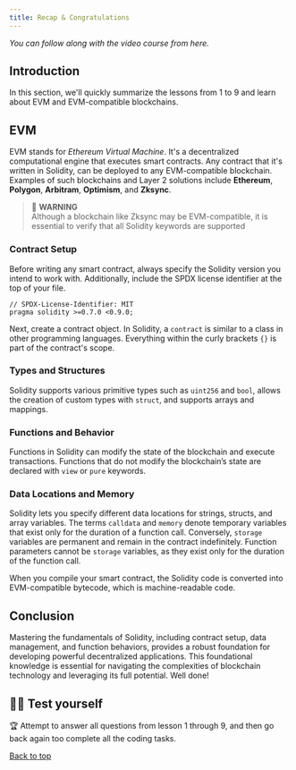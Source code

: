 ```yaml
---
title: Recap & Congratulations
---
```


_You can follow along with the video course from here._

<a name="top"></a>
## Introduction
In this section, we'll quickly summarize the lessons from 1 to 9 and learn about EVM and EVM-compatible blockchains.

##  EVM
EVM stands for *Ethereum Virtual Machine*. It's a decentralized computational engine that executes smart contracts.
Any contract that it's written in Solidity, can be deployed to any EVM-compatible blockchain. Examples of such blockchains and Layer 2 solutions include **Ethereum**, **Polygon**, **Arbitram**, **Optimism**, and **Zksync**. 

> 🚧 **WARNING** <br>
Although a blockchain like Zksync may be EVM-compatible, it is essential to verify that all Solidity keywords are supported

### Contract Setup
Before writing any smart contract, always specify the Solidity version you intend to work with. Additionally, include the SPDX license identifier at the top of your file.

```solidity
// SPDX-License-Identifier: MIT
pragma solidity >=0.7.0 <0.9.0;
```

Next, create a contract object. In Solidity, a `contract` is similar to a class in other programming languages. Everything within the curly brackets `{}` is part of the contract's scope.

### Types and Structures
Solidity supports various primitive types such as `uint256` and `bool`, allows the creation of custom types with `struct`, and supports arrays and mappings.

### Functions and Behavior
Functions in Solidity can modify the state of the blockchain and execute transactions. Functions that do not modify the blockchain’s state are declared with `view` or `pure` keywords.

### Data Locations and Memory
Solidity lets you specify different data locations for strings, structs, and array variables. The terms `calldata` and `memory` denote temporary variables that exist only for the duration of a function call. Conversely, `storage` variables are permanent and remain in the contract indefinitely. Function parameters cannot be `storage` variables, as they exist only for the duration of the function call.

When you compile your smart contract, the Solidity code is converted into EVM-compatible bytecode, which is machine-readable code.

## Conclusion
Mastering the fundamentals of Solidity, including contract setup, data management, and function behaviors, provides a robust foundation for developing powerful decentralized applications. This foundational knowledge is essential for navigating the complexities of blockchain technology and leveraging its full potential. Well done!

## 🧑‍💻 Test yourself
🏆 Attempt to answer all questions from lesson 1 through 9, and then go back again too complete all the coding tasks.

[Back to top](#top)


